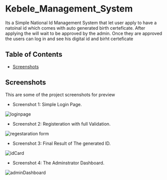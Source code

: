 # Kebele_Management_System

Its a Simple National Id Management System that let user apply to have a natoinal id which comes with auto generated birth certeficate. After applying the will wait to be approved by the admin. Once they are approved the users can log in and see his digital id and birht certeficate

## Table of Contents

- [Screenshots](#features)

## Screenshots

This are some of the project screenshots for preview

- Screenshot 1: Simple Login Page.

![loginpage](https://github.com/birukjeldu/Kebele_Management_System/assets/69720589/00c4f1a8-0126-4c06-ba59-1474ba79c0b3)


- Screenshot 2: Registeration with full Validation.

![regestaration form](https://github.com/birukjeldu/Kebele_Management_System/assets/69720589/7f3c40f6-de2c-461c-855a-4c0ef933cba2)


- Screenshot 3: Final Result of The generated ID.

![idCard](https://github.com/birukjeldu/Kebele_Management_System/assets/69720589/ba95143f-0e3f-4d79-95ba-e4a3f4c9443f)


- Screenshot 4: The Adminstrator Dashboard.

![adminDashboard](https://github.com/birukjeldu/Kebele_Management_System/assets/69720589/50692774-2a4a-4df2-8c3f-cac08e28d11d)
